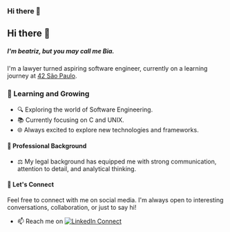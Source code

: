 ### Hi there 👋

<!--
**bbazaglia/bbazaglia** is a ✨ _special_ ✨ repository because its `README.md` (this file) appears on your GitHub profile.

Here are some ideas to get you started:

- 🔭 I’m currently working on ...
- 🌱 I’m currently learning ...
- 👯 I’m looking to collaborate on ...
- 🤔 I’m looking for help with ...
- 💬 Ask me about ...
- 📫 How to reach me: ...
- 😄 Pronouns: ...
- ⚡ Fun fact: ...
-->

## Hi there 👋
##### I'm beatriz, but you may call me Bia.

I'm a lawyer turned aspiring software engineer, currently on a learning journey at [42 São Paulo](https://www.42network.org/). 

### 🌱 Learning and Growing

- 🔍 Exploring the world of Software Engineering.
- 📚 Currently focusing on C and UNIX.
- 🌐 Always excited to explore new technologies and frameworks.

#### 💼 Professional Background

- ⚖️ My legal background has equipped me with strong communication, attention to detail, and analytical thinking.

#### 🤝 Let's Connect

Feel free to connect with me on social media. I'm always open to interesting conversations, collaboration, or just to say hi!

- 📫 Reach me on [![LinkedIn Connect](https://img.shields.io/badge/LinkedIn-0077B5?style=for-the-badge&logo=linkedin&logoColor=white)](https://www.linkedin.com/in/beatriz-bazaglia-4a1110254/)
